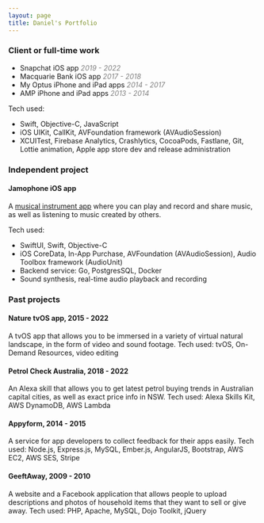 ```yaml
---
layout: page
title: Daniel's Portfolio
---
```


### Client or full-time work

- Snapchat iOS app _<span style="color: grey">2019 - 2022</span>_
- Macquarie Bank iOS app _<span style="color: grey">2017 - 2018</span>_
- My Optus iPhone and iPad apps _<span style="color: grey">2014 - 2017</span>_
- AMP iPhone and iPad apps  _<span style="color: grey">2013 - 2014</span>_

Tech used:

- Swift, Objective-C, JavaScript
- iOS UIKit, CallKit, AVFoundation framework (AVAudioSession) 
- XCUITest, Firebase Analytics, Crashlytics, CocoaPods, Fastlane, Git, Lottie animation, Apple app store dev and release administration


### Independent project

#### Jamophone iOS app

A [musical instrument app](https://apps.apple.com/app/id535422655) where you can play and record and share music, as well as listening to music created by others.

Tech used: 

- SwiftUI, Swift, Objective-C
- iOS CoreData, In-App Purchase, AVFoundation (AVAudioSession), Audio Toolbox framework (AudioUnit)
- Backend service: Go, PostgresSQL, Docker
- Sound synthesis, real-time audio playback and recording


### Past projects

#### Nature tvOS app, 2015 - 2022

A tvOS app that allows you to be immersed in a variety of virtual natural landscape, in the form of video and sound footage. Tech used: tvOS, On-Demand Resources, video editing

#### Petrol Check Australia, 2018 - 2022

An Alexa skill that allows you to get latest petrol buying trends in Australian capital cities, as well as exact price info in NSW.
Tech used: Alexa Skills Kit, AWS DynamoDB, AWS Lambda

#### Appyform, 2014 - 2015

A service for app developers to collect feedback for their apps easily.
Tech used: Node.js, Express.js, MySQL, Ember.js, AngularJS, Bootstrap, AWS EC2, AWS SES, Stripe

#### GeeftAway, 2009 - 2010

A website and a Facebook application that allows people to upload descriptions and photos of household items that they want to sell or give away.
Tech used: PHP, Apache, MySQL, Dojo Toolkit, jQuery

